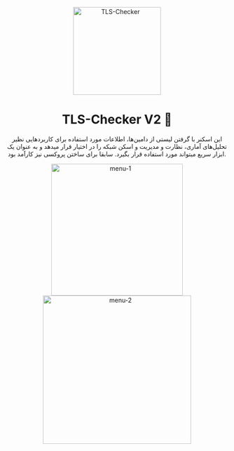 <p align="center">
    <img src="https://github.com/ImanMontajabi/TLS-Checker/assets/52942515/bb20a89e-94cc-4b6a-86a7-29622c42dad6" alt="TLS-Checker" width="200"
</p>



<h1 align="center">TLS-Checker V2 🚀️</h1>


<p align="center">این اسکنر با گرفتن لیستی از دامین‌ها، اطلاعات مورد استفاده برای کاربردهایی نظیر تحلیل‌های آماری، نظارت و مدیریت و اسکن شبکه را در اختیار قرار میدهد و به عنوان یک ابزار سریع میتواند مورد استفاده قرار بگیرد. سابقا برای ساختن پروکسی نیز کارآمد بود.</p>


<p align="center">
    <img src="https://github.com/ImanMontajabi/TLS-Checker/assets/52942515/e138379a-b695-4784-a337-b13ca8260210" alt="menu-1" width="300"/>
    <img src="https://github.com/ImanMontajabi/TLS-Checker/assets/52942515/97282429-0919-48ef-8715-471b314ebe9a" alt= "menu-2" width="338"/>
</p>




